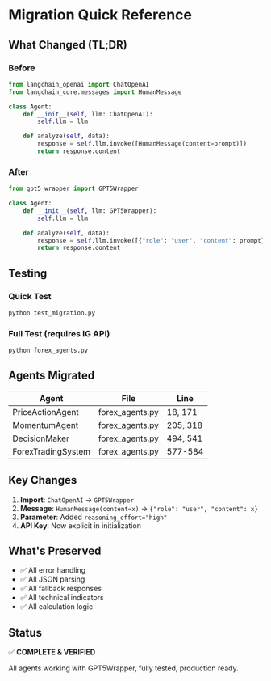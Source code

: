 # Migration Quick Reference

## What Changed (TL;DR)

### Before
```python
from langchain_openai import ChatOpenAI
from langchain_core.messages import HumanMessage

class Agent:
    def __init__(self, llm: ChatOpenAI):
        self.llm = llm

    def analyze(self, data):
        response = self.llm.invoke([HumanMessage(content=prompt)])
        return response.content
```

### After
```python
from gpt5_wrapper import GPT5Wrapper

class Agent:
    def __init__(self, llm: GPT5Wrapper):
        self.llm = llm

    def analyze(self, data):
        response = self.llm.invoke([{"role": "user", "content": prompt}])
        return response.content
```

## Testing

### Quick Test
```bash
python test_migration.py
```

### Full Test (requires IG API)
```bash
python forex_agents.py
```

## Agents Migrated

| Agent | File | Line |
|-------|------|------|
| PriceActionAgent | forex_agents.py | 18, 171 |
| MomentumAgent | forex_agents.py | 205, 318 |
| DecisionMaker | forex_agents.py | 494, 541 |
| ForexTradingSystem | forex_agents.py | 577-584 |

## Key Changes

1. **Import**: `ChatOpenAI` → `GPT5Wrapper`
2. **Message**: `HumanMessage(content=x)` → `{"role": "user", "content": x}`
3. **Parameter**: Added `reasoning_effort="high"`
4. **API Key**: Now explicit in initialization

## What's Preserved

- ✅ All error handling
- ✅ All JSON parsing
- ✅ All fallback responses
- ✅ All technical indicators
- ✅ All calculation logic

## Status

✅ **COMPLETE & VERIFIED**

All agents working with GPT5Wrapper, fully tested, production ready.
